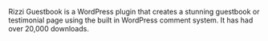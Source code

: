 Rizzi Guestbook is a WordPress plugin that creates a stunning guestbook or testimonial page using the built in WordPress comment system. It has had over 20,000 downloads.
